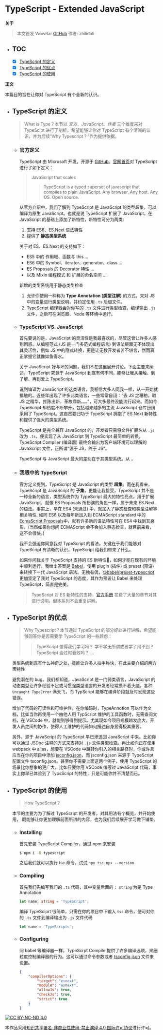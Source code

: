 # TypeScript - Extended JavaScript

__关于__
> 本文首发 WowBar [GitHub][WowBar]
> 作者: zhilidali

+ ## TOC
	+ [x] [TypeScript 的定义](typescript-的定义)
	+ [x] [TypeScript 的优点](typescript-的优点)
	+ [x] [TypeScript 的使用](typescript-的使用)

__正文__

本篇目的旨在让你对 TypeScript 有个全新的认识。

+ ## TypeScript 的定义
	> What is Type？本节以 _官方_、_JavaScript_、_作者_ 三个维度来对 TypeScipt 进行了剖析，希望能够让你对 TypeScript 有个清晰的认识，并为后续“Why Typescript？”作为提供依据。

	+ ### 官方定义
		TypeScript 由 Microsoft 开发，开源于 [GitHub][TypeScript]。[官网首页][tslang]对 TypeScript 进行了如下定义：

		> JavaScript that scales
		>> TypeScript is a typed superset of javascript that compiles to plain JavaScript.
		>> Any browser. Any host. Any OS. Open source.

		从官方介绍中，我们了解到 TypeScript 是 JavaScript 的类型超集，可以编译为原生 JavaScript。也就是说 TypeScript 扩展了 JavaScript，在 JavaScript 的基础上添加了新特性，新特性可分为两类:
		1. 支持 ES6、ES.Next 语法特性
		2. 提供了 __静态类型系统__

		关于对 ES、ES.Next 的支持如下：
		+ ES5 中的 作用域、函数与 this ...
		+ ES6 中的 Symbol、iterator、generator、class ...
		+ ES Proposals 的 Decorator 特性 ...
		+ 以及 Mixin 编程模式 和 扩展的命名空间 ...

		新增的类型系统用于静态类型检查
		1. 允许你使用一种称为 __Type Annotation (类型注解)__ 的方式，来对 JS 中的变量进行类型说明，并约定使用 `.ts` 后缀文件。
		2. TypeScript 编译器会对你写的 `.ts` 文件进行类型检查，编译输出 `.js` 文件，之后可在浏览器、Node 等环境中运行。

	+ ### TypeScript VS. JavaScript

		首先要说的是，JavaScript 的灵活性是我最喜欢的，尽管这曾让许多人感到困惑。从编程范式 (JS 是一门多范式编程语言) 到语法层面无不体现出其灵活性，例如 JS 中的隐式转换，更是让无数开发者苦不堪言，然而真正掌握它就像如鱼得水。

		关于 JavaScript 好与坏的问题，我们不在这里展开讨论。下面主要来阐述，TypeScript 究竟于 JavaScript 到底有何不同，能够让我从接触、到了解、再到爱上 TypeScript。

		说到编译为 JavaScript 的这类语言，我相信大多人同我一样，从一开始就抵触的。近些年出现了许多此类语言，一些常常自诩：“去 JS 之糟粕，取 JS 之精华，推陈出新，革故鼎新。。。”，可大多最终没能流行起来。而如今 TypeScript 却热度不断攀升，包括越来越多的主流 JavaScript 仓库纷纷采用了 TypeScript。这自然要归功于 TypeScript 拥抱了 ES.Next 新特性和提供了强大的类型系统。

		TypeScript 是完全兼容 JavaScript 的，开发者只需将文件扩展名从 `.js` 改为 `.ts`，便实现了从 JavaScript 到 TypeScript 最简单的转换，TypeScript Compiler (编译器) 最终会输出为客户端环境可以理解的 JavaScript 文件，正所谓“源于 JS，终于 JS”。

		TypeScript 与 JavaScript 最大的差别在于其类型系统。从 ，

	+ ### 我眼中的 TypeScript

		官方定义提到，TypeScript 是 JavaScript 的类型 __超集__。而在我看来，TypeScript 是 JavaScript 的 __子集__，更能让我接受，TypeScript 并不是一种全新的语言，类型系统作为 TypeScript 最大的特性亮点，用于扩展 JavaScript，就像 ES Proposals 所扮演的角色一样，属于未来 ES.Next 的语法。事实上，早在 ES4 (未通过) 中，就加入了静态检查和类型注解等相关特性, 如同 ES6 以及每年新加入到 ECMAScript standard 中的 [EcmaScript Proposals][Proposals]中，就有许多新的语法特性可在 ES4 中找到其身影。(当然如果你想问 ECMAScript 会不会加入静态检查，就目前来看，这不会很快。)

		我不会强迫你同意我对 TypeScript 的看法，关键在于我们能够对 TypeScript 有清晰的认识，TypeScript 给我们带来了什么。

		如果你问我关于 TypeScript 支持的 ES 新特性，如何才能在现有的环境中顺利运行，我给出答案是 [Babel][Babel]，使用 plugin (插件) 或 preset (预设) 来转换下一代 JavaScript 语法。无独有偶，[@babel/preset-typescript][preset-ts] 更加坚定了我对 TypeScript 的态度，其作为预设让 Babel 来处理 TypeScript，简直是完美。

		> TypeScript 对 ES 新特性的支持，[官方手册][Handbook] 花费了大量的章节对其进行说明，但本系列不会重复讲解。

+ ## TypeScript 的优点
	> Why Typescript？本节通过 TypeScript 的部分好处进行讲解，希望能够回答你是否需要学 TypeScript 的一些顾虑：
	>> TypeScript 值得我们学习吗？
	>> 学不学无所谓或者学了用不到？
	>> TypeScript 会过时衰败吗？
	>> ...

	类型系统到底有什么神奇之处，竟能让许多人拍手称快，在此主要介绍的两方面特性

	避免潜在的 bug。我们都知道，JavaScript 是一门弱类语言，JavaScript 的动态类型让许多经验不足或习惯强类型语言的开发者经常摸不着头脑，各种 `Uncaught TypeError` 满天飞，而 TypScript 能够在编译阶段就及时发现这些错误。

	增加了代码的可读性和可维护性。在你编码时，TypeAnnotion 可以作为文档，比如当你再使用一个由他人用 TypScript 维护的工具函数时，无需查阅文档，在 VSCode 中，就能到够得到提示。尤其现如今项目规模越发庞大，开发人员之间的协作，使得人工维护的代码如何描述自身显得极其重要。

	另外，源于 JavaScript 的 TypeScript 早已渗透回 JavaScript 中来。比如你可以通过 JSDoc 注释的方式来支持对 `.js` 文件类型检查。再比如你正在使用 webpack 中 alias，想要在 VSCode 中跳转你引入的相关路径时，你或许且应当在你的项目中添加 [jsconfig.json][jsconfig]，而 jsconfig.json 来源于 TypeScript 配置文件 tsconfig.json。甚至你不需要上面这两个例子，使用 TypeScript 的场景比你想象的更广大，比如只要你用 VSCode 编写过 JavaScript 代码，事实上你早已体验到了 TypsScript 的特性，只是可能你并不清楚而已。

+ ## TypeScript 的使用
	> How TypeScript？

	本节的主要为为了解过 TypeScript 的开发者，对其用法有个概览，并开始使用，
	既能够让你更加理解前面所讲的内容，也为我们后续展开学习做下铺垫。

	+ ### Installing
		首先安装 TypeScript Compiler，通过 npm 来安装

		```sh
		$ npm i -D typescript
		```
		之后我们就可以执行 tsc 命令，试试 `npx tsc npx --version`

	+ ### Compiling
		首先我们先编写我们的 `.ts` 代码，其中变量后面的 `: string` 为是 Type Annotation

		```ts
		let name: string = 'TypeScript';
		```

		编译 TypeSciprt 很简单，只需在你的项目中下输入 `tsc` 命令，便可对你的 `.ts` 文件到编译输出为 `.js` 文件代码

		```js
		let name = `TypeScripts`;
		```

	+ ### Configuring
		同 babel 等编译器一样，TypeScrpt Compile 提供了许多编译选项，来细粒度控制编译器的行为。这可以通过命令参数或者 [tsconfig.json][tsconfig] 文件来设置。

		```json
		{
			"compilerOptions": {
				"target": "esnext",
				"module": "esnext",
				"allowJs": true,
				"checkJs": true,
				"strict": true
			}
		}
		```

[![CC BY-NC-ND 4.0](https://i.creativecommons.org/l/by-nc-nd/4.0/80x15.png "LICENSE")][License]

本作品采用[知识共享署名-非商业性使用-禁止演绎 4.0 国际许可协议](http://creativecommons.org/licenses/by-nc-nd/4.0/)进行许可。


[License]:    https://github.com/WowBar/blog/blob/master/LICENSE.md
[WowBar]:     https://github.com/WowBar/blog/issues
[TypeScript]: https://github.com/microsoft/TypeScript/
[tslang]:     http://www.typescriptlang.org/
[Handbook]:   http://www.typescriptlang.org/docs/handbook/basic-types.html
[Playground]: https://www.typescriptlang.org/play/
[preset-ts]:  https://babeljs.io/docs/en/babel-preset-typescript
[tsconfig]:   http://www.typescriptlang.org/docs/handbook/tsconfig-json.html
[Babel]:      https://babeljs.io
[jsconfig]:   https://code.visualstudio.com/docs/languages/jsconfig

[Proposals]:  https://github.com/tc39/proposals
